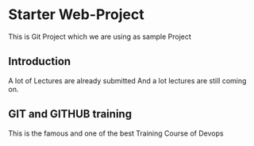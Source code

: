 # Starter Web-Project

  This is Git Project which we are using as sample Project

## Introduction
   
   A lot of Lectures are already submitted And a lot lectures are still coming on.


## GIT and GITHUB training

This is the famous and one of the best Training Course of Devops
